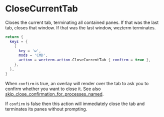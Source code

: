 # CloseCurrentTab

Closes the current tab, terminating all contained panes.  If that was the last
tab, closes that window.  If that was the last window, wezterm terminates.

```lua
return {
  keys = {
    {
      key = 'w',
      mods = 'CMD',
      action = wezterm.action.CloseCurrentTab { confirm = true },
    },
  },
}
```

When `confirm` is true, an overlay will render over the tab to ask you to
confirm whether you want to close it.  See also
[skip_close_confirmation_for_processes_named](../config/skip_close_confirmation_for_processes_named.md).


If `confirm` is false then this action will immediately close
the tab and terminates its panes without prompting.

